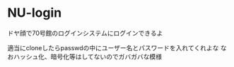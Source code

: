 # NU-login
ドヤ顔で70号館のログインシステムにログインできるよ

適当にcloneしたらpasswdの中にユーザー名とパスワードを入れてくれよな
なおハッシュ化、暗号化等はしてないのでガバガバな模様
